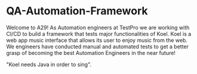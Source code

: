 # QA-Automation-Framework
Welcome to A29! As  Automation engineers at TestPro we are working with CI/CD to build a framework that tests major functionalities of Koel. Koel is a web app music interface that allows its user to enjoy music from the web. We engineers have conducted manual and automated tests to get a better grasp of becoming the best Automation Engineers in the near future!

"Koel needs Java in order to sing". 
